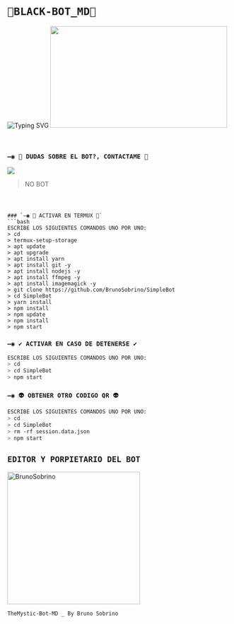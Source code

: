 # `💠BLACK-BOT_MD💠`


![Typing SVG](https://readme-typing-svg.demolab.com?font=Fira+Code&pause=1000&color=00CB22&width=435&lines=Dame+una+estrella+⭐+porfa👻++:)
<img src="https://c.tenor.com/D2H0hPltOdYAAAAM/golden-boy-fake-keyboard-programing-coding-paper-book.gif" width="400" height="230"/>
</div>
<br>

### `—◉ 🔰 DUDAS SOBRE EL BOT?, CONTACTAME 🔰`
<a href="http://wa.me/595983186566" target="blank"><img src="https://img.shields.io/badge/CREADOR 👻-25D366?style=for-the-badge&logo=whatsapp&logoColor=white" /></a>
> NO BOT


```



### `—◉ 👾 ACTIVAR EN TERMUX 👾`
```bash
ESCRIBE LOS SIGUIENTES COMANDOS UNO POR UNO:
> cd
> termux-setup-storage
> apt update 
> apt upgrade 
> apt install yarn 
> apt install git -y
> apt install nodejs -y
> apt install ffmpeg -y
> apt install imagemagick -y
> git clone https://github.com/BrunoSobrino/SimpleBot
> cd SimpleBot
> yarn install
> npm install
> npm update
> npm install
> npm start
```

### `—◉ ✔️ ACTIVAR EN CASO DE DETENERSE ✔️`
```bash
ESCRIBE LOS SIGUIENTES COMANDOS UNO POR UNO:
> cd 
> cd SimpleBot
> npm start
```

### `—◉ 👽 OBTENER OTRO CODIGO QR 👽`
```bash
ESCRIBE LOS SIGUIENTES COMANDOS UNO POR UNO:
> cd 
> cd SimpleBot
> rm -rf session.data.json
> npm start
```

## `EDITOR Y PORPIETARIO DEL BOT` 
<a href="https://github.com/Micasatio"><img src="https://github.com/Micasatio.png" width="300" height="300" alt="BrunoSobrino"/></a>

`TheMystic-Bot-MD _ By Bruno Sobrino`

